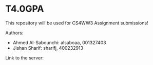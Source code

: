 # T4.0GPA
This repository will be used for CS4WW3 Assignment submissions!

Authors: 
- Ahmed Al-Sabounchi: alsaboaa, 001327403
- Jishan Sharif: sharifj, 400232913


Link to the server:



